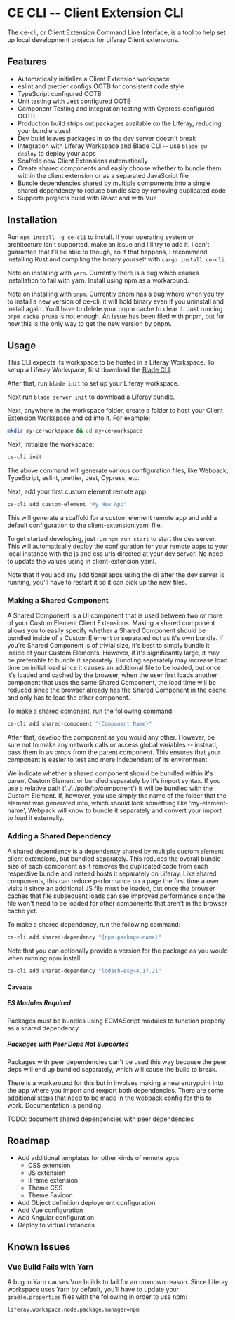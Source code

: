# CE CLI -- Client Extension CLI

The ce-cli, or Client Extension Command Line Interface, is a tool to help
set up local development projects for Liferay Client extensions.

## Features

- Automatically initialize a Client Extension workspace
- eslint and prettier configs OOTB for consistent code style
- TypeScript configured OOTB
- Unit testing with Jest configured OOTB
- Component Testing and Integration testing with Cypress configured OOTB
- Production build strips out packages available on the Liferay, reducing your bundle sizes!
- Dev build leaves packages in so the dev server doesn't break
- Integration with Liferay Workspace and Blade CLI -- use `blade gw deploy` to deploy your apps
- Scaffold new Client Extensions automatically
- Create shared components and easily choose whether to bundle them within the client extension or as a separated
  JavaScript file
- Bundle dependencies shared by multiple components into a single shared dependency to reduce bundle size
  by removing duplicated code
- Supports projects build with React and with Vue

## Installation

Run `npm install -g ce-cli` to install. If your operating system or architecture isn't supported, make an issue
and I'll try to add it. I can't guarantee that I'll be able to though, so if that happens, I recommend installing
Rust and compiling the binary yourself with `cargo install ce-cli`.

Note on installing with `yarn`. Currently there is a bug which causes installation to fail with yarn. Install using npm as a workaround.

Note on installing with `pnpm`. Currently pnpm has a bug where when you try to install a new version of ce-cli, it will
hold binary even if you uninstall and install again. Youll have to delete your pnpm cache to clear it. Just running
`pnpm cache prune` is not enough. An issue has been filed with pnpm, but for now this is the only way to get the new version
by pnpm.

## Usage

This CLI expects its workspace to be hosted in a Liferay Workspace.
To setup a Liferay Workspace, first download the [Blade CLI](https://help.liferay.com/hc/en-us/articles/360017885232-Installing-Blade-CLI-).

After that, run `blade init` to set up your Liferay workspace.

Next run `blade server init` to download a Liferay bundle.

Next, anywhere in the workspace folder, create a folder to host your Client Extension Workspace and cd into it.
For example:

```bash
mkdir my-ce-workspace && cd my-ce-workspace
```

Next, initialize the workspace:

```bash
ce-cli init
```

The above command will generate various configuration files, like Webpack, TypeScript, eslint, prettier, Jest, Cypress, etc.

Next, add your first custom element remote app:

```bash
ce-cli add custom-element "My New App"
```

This will generate a scaffold for a custom element remote app and add a default configuration to the client-extension.yaml file.

To get started developing, just run `npm run start` to start the dev server. This will automatically deploy the configuration
for your remote apps to your local instance with the js and css urls directed at your dev server. No need to update the values
using in client-extension.yaml.

Note that if you add any additional apps using the cli after the dev server is running, you'll have to restart it so it can
pick up the new files.

### Making a Shared Component

A Shared Component is a UI component that is used between two or more of your Custom Element Client Extensions.
Making a shared component allows you to easily specify whether a Shared Component should be bundled inside of
a Custom Element or separated out as it's own bundle. If you're Shared Component is of trivial size, it's best
to simply bundle it inside of your Custom Elements. However, if it's significantly large, it may be preferable
to bundle it separately. Bundling separately may increase load time on initial load since it causes an additional
file to be loaded, but once it's loaded and cached by the browser, when the user first loads another component
that uses the same Shared Component, the load time will be reduced since the browser already has the Shared
Component in the cache and only has to load the other component.

To make a shared comonent, run the following command:

```bash
ce-cli add shared-component "{Component Name}"
```

After that, develop the component as you would any other. However, be sure not to make any network calls or
access global variables -- instead, pass them in as props from the parent component. This ensures that your
component is easier to test and more independent of its environment.

We indicate whether a shared component should be bundled within it's parent Custom Element or bundled separately
by it's import syntax. If you use a relative path ('../../path/to/component') it will be bundled with the
Custom Element. If, however, you use simply the name of the folder that the element was generated into,
which should look something like 'my-element-name', Webpack will know to bundle it separately and convert your
import to load it externally.

### Adding a Shared Dependency

A shared dependency is a dependency shared by multiple custom element client extensions, but bundled separately.
This reduces the overall bundle size of each component as it removes the duplicated code from each respective
bundle and instead hosts it separately on Liferay. Like shared components, this can reduce performance on a page
the first time a user visits it since an additional JS file must be loaded, but once the browser caches that file
subsequent loads can see improved performance since the file won't need to be loaded for other components that
aren't in the browser cache yet.

To make a shared dependency, run the following command:

```bash
ce-cli add shared-dependency "{npm-package-name}"
```

Note that you can optionally provide a version for the package as you would when running npm install:

```bash
ce-cli add shared-dependency "lodash-es@~4.17.21"
```

#### Caveats

##### ES Modules Required

Packages must be bundles using ECMAScript modules to function properly as a shared dependency

##### Packages with Peer Deps Not Supported

Packages with peer dependencies can't be used this way because the peer deps will end up bundled separately,
which will cause the build to break.

There is a workaround for this but in involves making a new entrypoint into the app where you import and rexport
both dependencies. There are some additional steps that need to be made in the webpack config for this to
work. Documentation is pending.

TODO: document shared dependencies with peer dependencies

## Roadmap

- Add additional templates for other kinds of remote apps
  - CSS extension
  - JS extension
  - IFrame extension
  - Theme CSS
  - Theme Favicon
- Add Object definition deployment configuration
- Add Vue configuration
- Add Angular configuration
- Deploy to virtual instances

## Known Issues

### Vue Build Fails with Yarn

A bug in Yarn causes Vue builds to fail for an unknown reason. Since Liferay workspace uses Yarn by default,
you'll have to update your `gradle.properties` files with the following in order to use npm:

```
liferay.workspace.node.package.manager=npm
```
